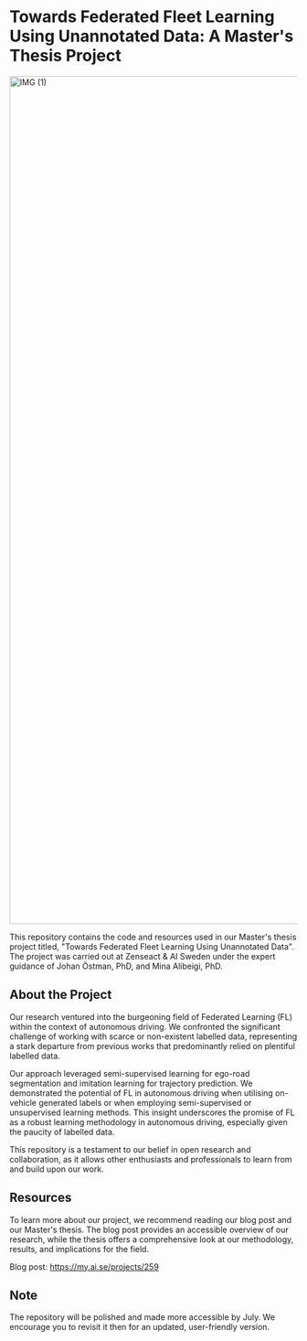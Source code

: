 
# Towards Federated Fleet Learning Using Unannotated Data: A Master's Thesis Project

<img width="1483" alt="IMG (1)" src="https://github.com/zenseact/swarm-learning-master-thesis/assets/42417723/7af330b6-e476-4d24-941b-07077b8fafa4">

This repository contains the code and resources used in our Master's thesis project titled, "Towards Federated Fleet Learning Using Unannotated Data". The project was carried out at Zenseact & AI Sweden under the expert guidance of Johan Östman, PhD, and Mina Alibeigi, PhD.

## About the Project
Our research ventured into the burgeoning field of Federated Learning (FL) within the context of autonomous driving. We confronted the significant challenge of working with scarce or non-existent labelled data, representing a stark departure from previous works that predominantly relied on plentiful labelled data.

Our approach leveraged semi-supervised learning for ego-road segmentation and imitation learning for trajectory prediction. We demonstrated the potential of FL in autonomous driving when utilising on-vehicle generated labels or when employing semi-supervised or unsupervised learning methods. This insight underscores the promise of FL as a robust learning methodology in autonomous driving, especially given the paucity of labelled data.

This repository is a testament to our belief in open research and collaboration, as it allows other enthusiasts and professionals to learn from and build upon our work.

## Resources
To learn more about our project, we recommend reading our blog post and our Master's thesis. The blog post provides an accessible overview of our research, while the thesis offers a comprehensive look at our methodology, results, and implications for the field.

Blog post: https://my.ai.se/projects/259

## Note
The repository will be polished and made more accessible by July. We encourage you to revisit it then for an updated, user-friendly version.
